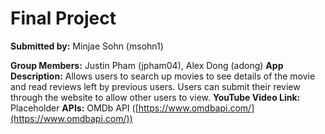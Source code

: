 # Final Project
**Submitted by:** Minjae Sohn (msohn1)

**Group Members:** Justin Pham (jpham04), Alex Dong (adong)
**App Description:** Allows users to search up movies to see details of the movie and read reviews left by previous users. Users can submit their review through the website to allow other users to view.
**YouTube Video Link:** Placeholder
**APIs:** OMDb API ([https://www.omdbapi.com/](https://www.omdbapi.com/))
